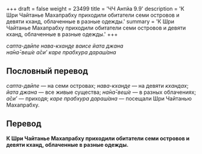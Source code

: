 +++
draft = false
weight = 23499
title = 'ЧЧ Антйа 9.9'
description = 'К Шри Чайтанье Махапрабху приходили обитатели семи островов и девяти кханд, облаченные в разные одежды.'
summary = 'К Шри Чайтанье Махапрабху приходили обитатели семи островов и девяти кханд, облаченные в разные одежды.'
+++

_сапта-двӣпе нава-кхан̣д̣е ваисе йата джана  
на̄на̄-веш́е а̄си’ каре прабхура дараш́ана_

## Пословный перевод

_сапта_\-_двӣпе_ — на семи островах; _нава_\-_кхан̣д̣е_ — на девяти _кхандах_; _йата_ _джана_ — все живые существа; _на̄на̄_\-_веш́е_ — в разных облачениях; _а̄си’_ — приходя; _каре_ _прабхура_ _дараш́ана_ — посещали Шри Чайтанью Махапрабху.

## Перевод

**К Шри Чайтанье Махапрабху приходили обитатели семи островов и девяти кханд, облаченные в разные одежды.**
